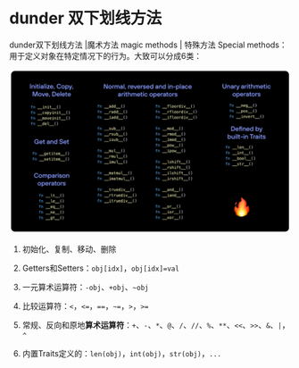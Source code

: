 # dunder 双下划线方法 

dunder双下划线方法 |魔术方法 magic methods | 特殊方法 Special methods： 用于定义对象在特定情况下的行为。大致可以分成6类：

![dunder](res/mojo_dunder.png)

1. 初始化、复制、移动、删除

2. Getters和Setters：`obj[idx]`，`obj[idx]=val`
3. 一元算术运算符：`-obj`、`+obj`、`~obj`
4. 比较运算符：`<`，`<=`，`==`，`~=`，`>`，`>=`
5. 常规、反向和原地**算术运算符**：`+`、`-`、`*`、`@`、`/`、`//`、`%`、`**`、`<<`、`>>`、`&`、`|`，`^`
6. 内置Traits定义的：`len(obj)`，`int(obj)`，`str(obj)`，`...`


